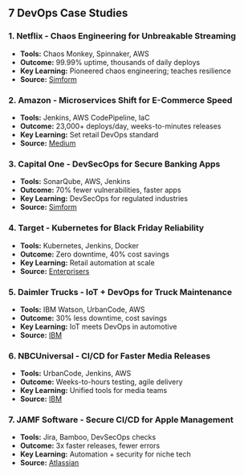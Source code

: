 ## 7 DevOps Case Studies

### 1. Netflix - Chaos Engineering for Unbreakable Streaming
- **Tools:** Chaos Monkey, Spinnaker, AWS
- **Outcome:** 99.99% uptime, thousands of daily deploys
- **Key Learning:** Pioneered chaos engineering; teaches resilience
- **Source:** [Simform](https://www.simform.com/blog/netflix-devops-case-study/)

### 2. Amazon - Microservices Shift for E-Commerce Speed
- **Tools:** Jenkins, AWS CodePipeline, IaC
- **Outcome:** 23,000+ deploys/day, weeks-to-minutes releases
- **Key Learning:** Set retail DevOps standard
- **Source:** [Medium](https://medium.com/@chetxn/devops-case-study-3-amazon-%EF%B8%8F-45fdf2e27019)

### 3. Capital One - DevSecOps for Secure Banking Apps
- **Tools:** SonarQube, AWS, Jenkins
- **Outcome:** 70% fewer vulnerabilities, faster apps
- **Key Learning:** DevSecOps for regulated industries
- **Source:** [Simform](https://www.simform.com/blog/capital-one-devops-case-study/)

### 4. Target - Kubernetes for Black Friday Reliability
- **Tools:** Kubernetes, Jenkins, Docker
- **Outcome:** Zero downtime, 40% cost savings
- **Key Learning:** Retail automation at scale
- **Source:** [Enterprisers](https://enterprisersproject.com/article/2017/1/target-cio-explains-how-devops-took-root-inside-retail-giant)

### 5. Daimler Trucks - IoT + DevOps for Truck Maintenance
- **Tools:** IBM Watson, UrbanCode, AWS
- **Outcome:** 30% less downtime, cost savings
- **Key Learning:** IoT meets DevOps in automotive
- **Source:** [IBM](https://www.ibm.com/case-studies/daimler-trucks-north-america)

### 6. NBCUniversal - CI/CD for Faster Media Releases
- **Tools:** UrbanCode, Jenkins, AWS
- **Outcome:** Weeks-to-hours testing, agile delivery
- **Key Learning:** Unified tools for media teams
- **Source:** [IBM](https://www.ibm.com/case-studies/nbcuniversal)

### 7. JAMF Software - Secure CI/CD for Apple Management
- **Tools:** Jira, Bamboo, DevSecOps checks
- **Outcome:** 3x faster releases, fewer errors
- **Key Learning:** Automation + security for niche tech
- **Source:** [Atlassian](https://www.atlassian.com/blog/devops/casestudy-devops-jamf-software)


